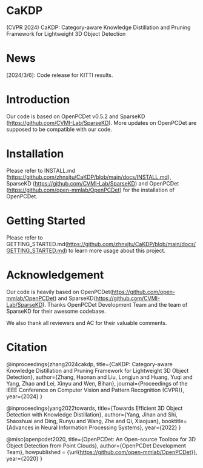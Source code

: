 # CaKDP
(CVPR 2024) CaKDP: Category-aware Knowledge Distillation and Pruning Framework for Lightweight 3D Object Detection

# News
[2024/3/6]: Code release for KITTI results.

# Introduction
Our code is based on OpenPCDet v0.5.2 and SparseKD (https://github.com/CVMI-Lab/SparseKD). More updates on OpenPCDet are supposed to be compatible with our code.

# Installation
Please refer to INSTALL.md (https://github.com/zhnxjtu/CaKDP/blob/main/docs/INSTALL.md), SparseKD (https://github.com/CVMI-Lab/SparseKD) and OpenPCDet (https://github.com/open-mmlab/OpenPCDet) for the installation of OpenPCDet.

# Getting Started
Please refer to GETTING_STARTED.md(https://github.com/zhnxjtu/CaKDP/blob/main/docs/GETTING_STARTED.md) to learn more usage about this project.

# Acknowledgement
Our code is heavily based on OpenPCDet(https://github.com/open-mmlab/OpenPCDet) and SparseKD(https://github.com/CVMI-Lab/SparseKD). Thanks OpenPCDet Development Team and the team of SparseKD for their awesome codebase.

We also thank all reviewers and AC for their valuable comments.

# Citation
@inproceedings{zhang2024cakdp,
    title={CaKDP: Category-aware Knowledge Distillation and Pruning Framework for Lightweight 3D Object Detection},
    author={Zhang, Haonan and Liu, Longjun and Huang, Yuqi and Yang, Zhao and Lei, Xinyu and Wen, Bihan},
    journal={Proceedings of the IEEE Conference on Computer Vision and Pattern Recognition (CVPR)},
    year={2024}
}

@inproceedings{yang2022towards,
    title={Towards Efficient 3D Object Detection with Knowledge Distillation},
    author={Yang, Jihan and Shi, Shaoshuai and Ding, Runyu and Wang, Zhe and Qi, Xiaojuan},
    booktitle={Advances in Neural Information Processing Systems},
    year={2022}
}

@misc{openpcdet2020,
    title={OpenPCDet: An Open-source Toolbox for 3D Object Detection from Point Clouds},
    author={OpenPCDet Development Team},
    howpublished = {\url{https://github.com/open-mmlab/OpenPCDet}},
    year={2020}
}
